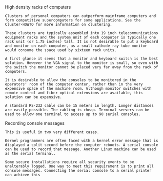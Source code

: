 High density racks of computers

    Clusters of personal computers can outperform mainframe computers and form competitive supercomputers for some applications. See the Cluster-HOWTO for more information on clustering.

    These clusters are typically assembled into 19 inch telecommunications equipment racks and the system unit of each computer is typically one rack unit (or 1.75 inches) tall. It is not desirable to put a keyboard and monitor on each computer, as a small cathode ray tube monitor would consume the space used by sixteen rack units.

    A first glance it seems that a monitor and keyboard switch is the best solution. However the VGA signal to the monitor is small, so even with the switch the monitor cannot be placed very far away from the rack of computers.

    It is desirable to allow the consoles to be monitored in the operators' room of the computer center, rather than in the very expensive space of the machine room. Although monitor switches with remote control and fiber optical extensions are available, this solution can be expensive.

    A standard RS-232 cable can be 15 meters in length. Longer distances are easily possible. The cabling is cheap. Terminal servers can be used to allow one terminal to access up to 90 serial consoles.
Recording console messages

    This is useful in two very different cases.

    Kernel programmers are often faced with a kernel error message that is displayed a split second before the computer reboots. A serial console can be used to record that message. Another Linux machine can be used as the serial terminal.

    Some secure installations require all security events to be unalterably logged. One way to meet this requirement is to print all console messages. Connecting the serial console to a serial printer can achieve this

